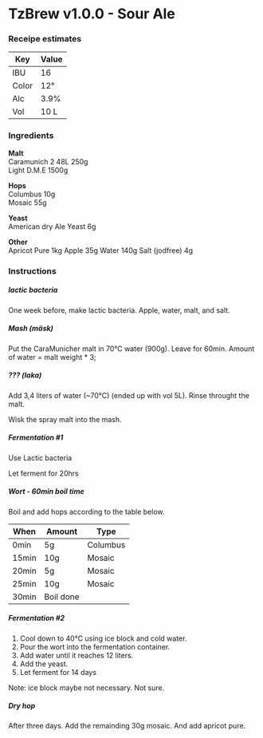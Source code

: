 # TzBrew v1.0.0 - Sour Ale

### Receipe estimates

| Key   | Value  |
|-------|--------|
| IBU   | 16     |
| Color | 12°    |
| Alc   | 3.9%   |
| Vol   | 10 L   |

### Ingredients
**Malt**  
Caramunich 2 48L 250g  
Light D.M.E 1500g  

**Hops**  
Columbus 10g  
Mosaic 55g  

**Yeast**  
American dry Ale Yeast 6g  

**Other**  
Apricot Pure 1kg
Apple 35g
Water 140g
Salt (jodfree) 4g

### Instructions

##### lactic bacteria

One week before, make lactic bacteria. Apple, water, malt, and salt.

##### Mash (mäsk)

Put the CaraMunicher malt in 70°C water (900g). Leave for 60min.
Amount of water = malt weight * 3;

##### ??? (laka)

Add 3,4 liters of water (~70°C) (ended up with vol 5L). Rinse throught the malt.

Wisk the spray malt into the mash.

##### Fermentation #1
Use Lactic bacteria

Let ferment for 20hrs

##### Wort - 60min boil time
Boil and add hops according to the table below.

| When  | Amount | Type     |
|-------|--------|----------|
| 0min  | 5g     | Columbus |
| 15min | 10g    | Mosaic   |
| 20min | 5g    | Mosaic   |
| 25min | 10g    | Mosaic   |
| 30min | Boil done         |

##### Fermentation #2
1. Cool down to 40°C using ice block and cold water.
2. Pour the wort into the fermentation container.
3. Add water until it reaches 12 liters.
4. Add the yeast.
5. Let ferment for 14 days

Note: ice block maybe not necessary. Not sure.

##### Dry hop
After three days. Add the remainding 30g mosaic. And add apricot pure.
